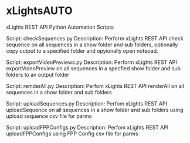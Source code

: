# xLightsAUTO
xLights REST API Python Automation Scripts

Script: checkSequences.py
	Description: Perform xLights REST API check sequence on all sequences in a show folder and sub folders, optionally copy output to a specified folder and opyionally open notepad.

Script: exportVideoPreviews.py
	Description: Perform xLights REST API exportVideoPreview on all sequences in a specfied show folder and sub folders to an output folder

Script: remderAll.py
	Description: Perfom xLights REST API renderAll on all sequences in a show folder and sub folders

Script: uploadSequences.py
	Description: Perfom xLights REST API uploadSequence on all sequences in a show folder and sub folders using upload sequence csv file for parms

Script: uploadFPPConfigs.py
	Description: Perfom xLights REST API uploadFPPConfigs using FPP Config csv file for parms
